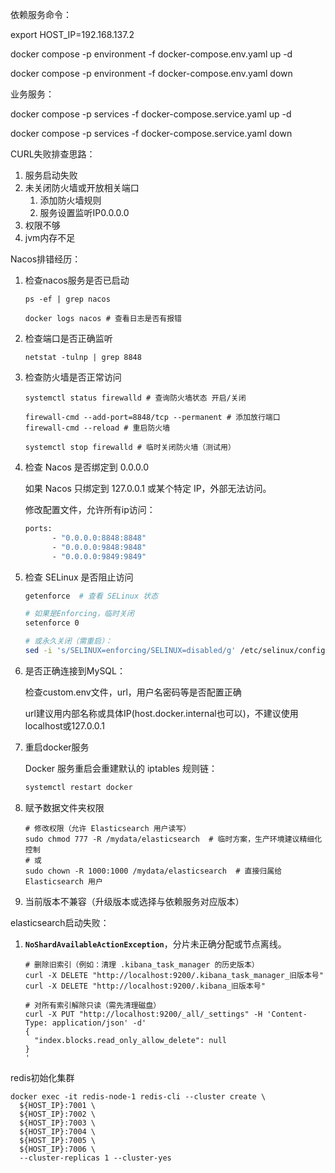 依赖服务命令：

export HOST_IP=192.168.137.2

docker compose -p environment -f docker-compose.env.yaml up -d

docker compose -p environment -f docker-compose.env.yaml down

业务服务：

docker compose -p services -f docker-compose.service.yaml up -d

docker compose -p services -f docker-compose.service.yaml down



CURL失败排查思路：

1. 服务启动失败
2. 未关闭防火墙或开放相关端口
   1. 添加防火墙规则
   2. 服务设置监听IP0.0.0.0
3. 权限不够
4. jvm内存不足



Nacos排错经历：

1. 检查nacos服务是否已启动

   ```
   ps -ef | grep nacos
   
   docker logs nacos # 查看日志是否有报错
   ```

2. 检查端口是否正确监听

   ```
   netstat -tulnp | grep 8848
   ```

3. 检查防火墙是否正常访问

   ```
   systemctl status firewalld # 查询防火墙状态 开启/关闭
   
   firewall-cmd --add-port=8848/tcp --permanent # 添加放行端口
   firewall-cmd --reload # 重启防火墙
   
   systemctl stop firewalld # 临时关闭防火墙（测试用）
   ```

4. 检查 Nacos 是否绑定到 0.0.0.0

   如果 Nacos 只绑定到 127.0.0.1 或某个特定 IP，外部无法访问。

   修改配置文件，允许所有ip访问：

   ```bash
   ports:
         - "0.0.0.0:8848:8848"
         - "0.0.0.0:9848:9848"
         - "0.0.0.0:9849:9849"
   ```

5. 检查 SELinux 是否阻止访问

   ```bash
   getenforce  # 查看 SELinux 状态
   
   # 如果是Enforcing，临时关闭
   setenforce 0
   
   # 或永久关闭（需重启）：
   sed -i 's/SELINUX=enforcing/SELINUX=disabled/g' /etc/selinux/config
   ```

6. 是否正确连接到MySQL：

   检查custom.env文件，url，用户名密码等是否配置正确

   url建议用内部名称或具体IP(host.docker.internal也可以)，不建议使用localhost或127.0.0.1

7. 重启docker服务

   Docker 服务重启会重建默认的 iptables 规则链：

   ```bash
   systemctl restart docker
   ```

8. 赋予数据文件夹权限

   ```
   # 修改权限（允许 Elasticsearch 用户读写）
   sudo chmod 777 -R /mydata/elasticsearch  # 临时方案，生产环境建议精细化控制
   # 或
   sudo chown -R 1000:1000 /mydata/elasticsearch  # 直接归属给 Elasticsearch 用户
   ```

9. 当前版本不兼容（升级版本或选择与依赖服务对应版本）



elasticsearch启动失败：

1. **`NoShardAvailableActionException`**，分片未正确分配或节点离线。

   ```
   # 删除旧索引（例如：清理 .kibana_task_manager 的历史版本）
   curl -X DELETE "http://localhost:9200/.kibana_task_manager_旧版本号"
   curl -X DELETE "http://localhost:9200/.kibana_旧版本号"
   
   # 对所有索引解除只读（需先清理磁盘）
   curl -X PUT "http://localhost:9200/_all/_settings" -H 'Content-Type: application/json' -d'
   {
     "index.blocks.read_only_allow_delete": null
   }
   '
   ```

   

redis初始化集群

```
docker exec -it redis-node-1 redis-cli --cluster create \
  ${HOST_IP}:7001 \
  ${HOST_IP}:7002 \
  ${HOST_IP}:7003 \
  ${HOST_IP}:7004 \
  ${HOST_IP}:7005 \
  ${HOST_IP}:7006 \
  --cluster-replicas 1 --cluster-yes
```

